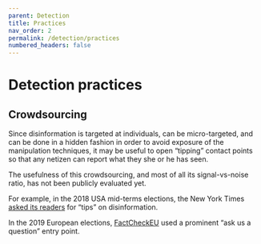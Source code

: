 ```yaml
---
parent: Detection
title: Practices
nav_order: 2
permalink: /detection/practices
numbered_headers: false
---
```


# Detection practices

## Crowdsourcing

Since disinformation is targeted at individuals, can be micro-targeted, and can be done in a hidden fashion in order to avoid exposure of the manipulation techniques, it may be useful to open “tipping” contact points so that any netizen can report what they she or he has seen.

The usefulness of this crowdsourcing, and most of all its signal-vs-noise ratio, has not been publicly evaluated yet.

For example, in the 2018 USA mid-terms elections, the New York Times [asked its readers](https://www.nytimes.com/2018/09/17/technology/disinformation-tipsheet.html) for “tips” on disinformation.

<!-- document how many tips they got -->

In the 2019 European elections, [FactCheckEU](https://factcheckeu.info) used a prominent “ask us a question” entry point.

<!-- add a screenshot -->
